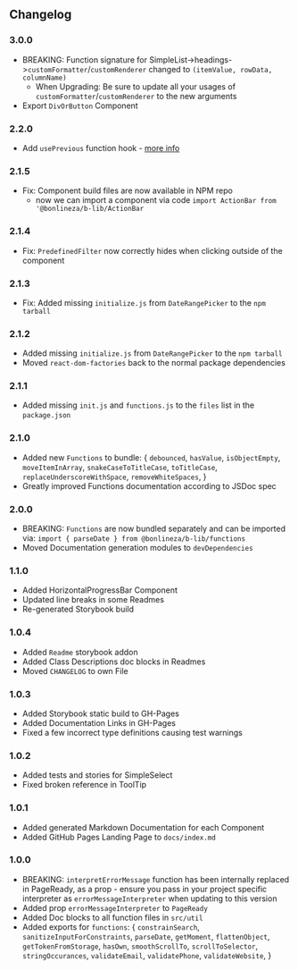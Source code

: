 
## Changelog
### 3.0.0
- BREAKING: Function signature for SimpleList->headings->`customFormatter`/`customRenderer` changed to `(itemValue, rowData, columnName)`
  - When Upgrading: Be sure to update all your usages of `customFormatter`/`customRenderer` to the new arguments
- Export `DivOrButton` Component

### 2.2.0
- Add `usePrevious` function hook - [more info](https://usehooks.com/usePrevious/)

### 2.1.5
- Fix: Component build files are now available in NPM repo
  - now we can import a component via code `import ActionBar from '@bonlineza/b-lib/ActionBar`

### 2.1.4
- Fix: `PredefinedFilter` now correctly hides when clicking outside of the component

### 2.1.3
- Fix: Added missing `initialize.js` from `DateRangePicker` to the `npm tarball`

### 2.1.2
- Added missing `initialize.js` from `DateRangePicker` to the `npm tarball`
- Moved `react-dom-factories` back to the normal package dependencies

### 2.1.1
- Added missing `init.js` and `functions.js` to the `files` list in the `package.json`

### 2.1.0
- Added new `Functions` to bundle: {
  `debounced`,
  `hasValue`,
  `isObjectEmpty`,
  `moveItemInArray`,
  `snakeCaseToTitleCase`,
  `toTitleCase`,
  `replaceUnderscoreWithSpace`,
  `removeWhiteSpaces`,
}
- Greatly improved Functions documentation according to JSDoc spec

### 2.0.0
- BREAKING: `Functions` are now bundled separately and can be imported via: `import { parseDate } from @bonlineza/b-lib/functions`
- Moved Documentation generation modules to `devDependencies`

### 1.1.0
- Added HorizontalProgressBar Component
- Updated line breaks in some Readmes 
- Re-generated Storybook build 

### 1.0.4
- Added `Readme` storybook addon
- Added Class Descriptions doc blocks in Readmes
- Moved `CHANGELOG` to own File

### 1.0.3
- Added Storybook static build to GH-Pages
- Added Documentation Links in GH-Pages
- Fixed a few incorrect type definitions causing test warnings

### 1.0.2
- Added tests and stories for SimpleSelect
- Fixed broken reference in ToolTip

### 1.0.1
- Added generated Markdown Documentation for each Component
- Added GitHub Pages Landing Page to `docs/index.md`

### 1.0.0
- BREAKING: `interpretErrorMessage` function has been internally replaced in PageReady, as a prop - ensure you pass in your project specific interpreter as `errorMessageInterpreter` when updating to this version
- Added prop `errorMessageInterpreter` to `PageReady`
- Added Doc blocks to all function files in `src/util`
- Added exports for `functions`: {
  `constrainSearch`,
  `sanitizeInputForConstraints`,
  `parseDate`,
  `getMoment`,
  `flattenObject`,
  `getTokenFromStorage`,
  `hasOwn`,
  `smoothScrollTo`,
  `scrollToSelector`,
  `stringOccurances`,
  `validateEmail`,
  `validatePhone`,
  `validateWebsite`,
}

